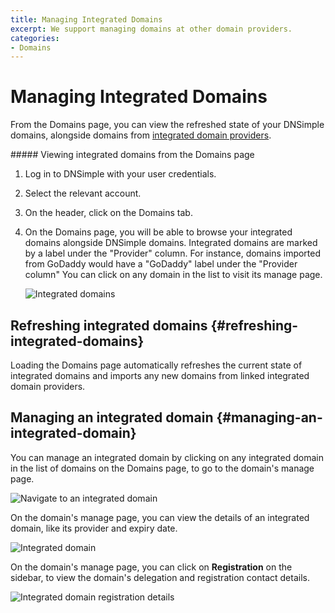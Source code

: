 ```yaml
---
title: Managing Integrated Domains
excerpt: We support managing domains at other domain providers.
categories:
- Domains
---
```


# Managing Integrated Domains

From the Domains page, you can view the refreshed state of your DNSimple domains, alongside domains from [integrated domain providers](/articles/integrated-domain-providers).

<div class="section-steps" markdown="1">
##### Viewing integrated domains from the Domains page

1.  Log in to DNSimple with your user credentials.
1.  Select the relevant account.
1.  On the header, click on the <label>Domains</label> tab.
1.  On the Domains page, you will be able to browse your integrated domains alongside DNSimple domains. Integrated domains are marked by a label under the "Provider" column. For instance, domains imported from GoDaddy would have a "GoDaddy" label under the "Provider column" You can click on any domain in the list to visit its manage page.

    ![Integrated domains](/files/integrated-domains.png)
</div>

## Refreshing integrated domains {#refreshing-integrated-domains}

Loading the Domains page automatically refreshes the current state of integrated domains and imports any new domains from linked integrated domain providers.


## Managing an integrated domain {#managing-an-integrated-domain}

You can manage an integrated domain by clicking on any integrated domain in the list of domains on the Domains page, to go to the domain's manage page.

![Navigate to an integrated domain](/files/integrated-domain-manage.png)

On the domain's manage page, you can view the details of an integrated domain, like its provider and expiry date.

![Integrated domain](/files/integrated-domain.png)

 On the domain's manage page, you can click on **Registration** on the sidebar, to view the domain's delegation and registration contact details.

![Integrated domain registration details](/files/integrated-domain-registration-details.png)
